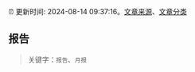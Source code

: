:alarm_clock: 更新时间: 2024-08-14 09:37:16。[文章来源](/README.md)、[文章分类](/TAGS.md)

## 报告


> 关键字：`报告`、`月报`



